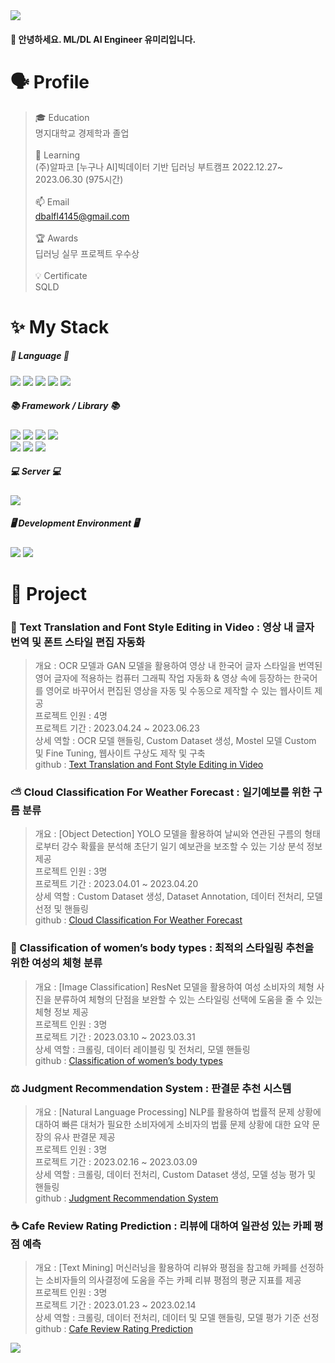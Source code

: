 <img src="https://capsule-render.vercel.app/api?type=waving&color=F8E2CF&height=330&section=header&text=Yimiri%20Github&fontSize=90" />


#### 👋 안녕하세요. ML/DL AI Engineer 유미리입니다.

# 🗣 Profile
> 🎓 Education<br/> 명지대학교 경제학과 졸업<br/>
> <br/>
> 📖 Learning<br/> (주)알파코 [누구나 AI]빅데이터 기반 딥러닝 부트캠프 2022.12.27~ 2023.06.30 (975시간)<br/>
> <br/>
> 📫 Email<br/> dbalfl4145@gmail.com<br/>
> <br/>
> 🏆 Awards<br/> 딥러닝 실무 프로젝트 우수상<br/>
> <br/>
> 💡 Certificate <br/> SQLD



# ✨ My Stack
##### 💬 Language 💬
<img src="https://img.shields.io/badge/Python-3776AB?style=flat-square&logo=Python&logoColor=white"/> <img src="https://img.shields.io/badge/SQL-4479A1?style=flat-square&logo=MySQL&logoColor=white"/> <img src="https://img.shields.io/badge/JavaScript-F7DF1E?style=flat-square&logo=JavaScript&logoColor=black"/> <img src="https://img.shields.io/badge/HTML-E34F26?style=flat-square&logo=html5&logoColor=white"/> <img src="https://img.shields.io/badge/CSS-1572B6?style=flat-square&logo=css3&logoColor=white"/>


##### 📚 Framework / Library 📚
<img src="https://img.shields.io/badge/Pytorch-EE4C2C?style=flat-square&logo=Pytorch&logoColor=white"/> <img src="https://img.shields.io/badge/TensorFlow-FF6F00?style=flat-square&logo=TensorFlow&logoColor=white"/> <img src="https://img.shields.io/badge/Keras-D00000?style=flat-square&logo=Keras&logoColor=white"/> <img src="https://img.shields.io/badge/Scikit Learn-F7931E?style=flat-square&logo=scikitlearn&logoColor=white"/> </br> <img src="https://img.shields.io/badge/Numpy-013243?style=flat-square&logo=Pytorch&logoColor=white"/> <img src="https://img.shields.io/badge/pandas-150458?style=flat-square&logo=pandas&logoColor=white"/> <img src="https://img.shields.io/badge/Opencv-5C3EE8?style=flat-square&logo=Pytorch&logoColor=white"/>


##### 💻 Server 💻
<img src="https://img.shields.io/badge/Flask-000000?style=flat-square&logo=Flask&logoColor=white"/>


##### 🖥 Development Environment 🖥
<img src="https://img.shields.io/badge/Amazon AWS-232F3E?style=flat-square&logo=amazonaws&logoColor=white"/> 
<img src="https://img.shields.io/badge/Google Colab Pro+-F7DF1E?style=flat-square&logo=googlecolab&logoColor=black"/>



# 🔬 Project
### 🎥 Text Translation and Font Style Editing in Video : 영상 내 글자 번역 및 폰트 스타일 편집 자동화
> 개요 : OCR 모델과 GAN 모델을 활용하여 영상 내 한국어 글자 스타일을 번역된 영어 글자에 적용하는 컴퓨터 그래픽 작업 자동화 & 영상 속에 등장하는 한국어를 영어로 바꾸어서 편집된 영상을 자동 및 수동으로 제작할 수 있는 웹사이트 제공<br/>
> 프로젝트 인원 : 4명<br/>
> 프로젝트 기간 : 2023.04.24 ~ 2023.06.23<br/>
> 상세 역할 : OCR 모델 핸들링, Custom Dataset 생성, Mostel 모델 Custom 및 Fine Tuning, 웹사이트 구상도 제작 및 구축<br/>
> github : [Text Translation and Font Style Editing in Video](https://github.com/Yu-Miri/Text_Translation_and_Font_Style_Editing_in_Video.git)

### ⛅ Cloud Classification For Weather Forecast : 일기예보를 위한 구름 분류

> 개요 : [Object Detection] YOLO 모델을 활용하여 날씨와 연관된 구름의 형태로부터 강수 확률을 분석해 초단기 일기 예보관을 보조할 수 있는 기상 분석 정보 제공<br/>
> 프로젝트 인원 : 3명<br/>
> 프로젝트 기간 : 2023.04.01 ~ 2023.04.20<br/>
> 상세 역할 : Custom Dataset 생성, Dataset Annotation, 데이터 전처리, 모델 선정 및 핸들링<br/>
> github : [Cloud Classification For Weather Forecast](https://github.com/Yu-Miri/Cloud_Classification_for_Weather_Forecast.git)

### 👗 Classification of women’s body types : 최적의 스타일링 추천을 위한 여성의 체형 분류

> 개요 : [Image Classification] ResNet 모델을 활용하여 여성 소비자의 체형 사진을 분류하여 체형의 단점을 보완할 수 있는 스타일링 선택에 도움을 줄 수 있는 체형 정보 제공<br/>
> 프로젝트 인원 : 3명<br/>
> 프로젝트 기간 : 2023.03.10 ~ 2023.03.31<br/>
> 상세 역할 : 크롤링, 데이터 레이블링 및 전처리, 모델 핸들링<br/>
> github : [Classification of women’s body types](https://github.com/Yu-Miri/Classification_of_Womens_Body_Types.git)

### ⚖ Judgment Recommendation System : 판결문 추천 시스템

> 개요 : [Natural Language Processing] NLP를 활용하여 법률적 문제 상황에 대하여 빠른 대처가 필요한 소비자에게 소비자의 법률 문제 상황에 대한 요약 문장의 유사 판결문 제공<br/>
> 프로젝트 인원 : 3명<br/>
> 프로젝트 기간 : 2023.02.16 ~ 2023.03.09<br/>
> 상세 역할 : 크롤링, 데이터 전처리, Custom Dataset 생성, 모델 성능 평가 및 핸들링<br/>
> github : [Judgment Recommendation System](https://github.com/Yu-Miri/Judgment_Recommendation_System.git)


### ☕ Cafe Review Rating Prediction : 리뷰에 대하여 일관성 있는 카페 평점 예측

> 개요 : [Text Mining] 머신러닝을 활용하여 리뷰와 평점을 참고해 카페를 선정하는 소비자들의 의사결정에 도움을 주는 카페 리뷰 평점의 평균 지표를 제공<br/>
> 프로젝트 인원 : 3명<br/>
> 프로젝트 기간 : 2023.01.23 ~ 2023.02.14<br/>
> 상세 역할 : 크롤링, 데이터 전처리, 데이터 및 모델 핸들링, 모델 평가 기준 선정<br/>
> github : [Cafe Review Rating Prediction](https://github.com/Yu-Miri/Cafe_Review_Rating_Prediction.git)


<img src="https://github-readme-stats.vercel.app/api/top-langs/?username=Yu-Miri&layout=compact"><br><br>
